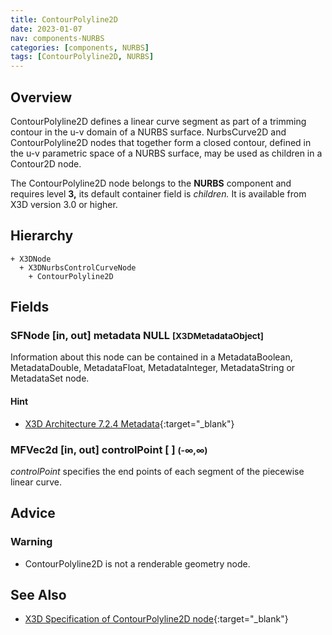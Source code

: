 ```yaml
---
title: ContourPolyline2D
date: 2023-01-07
nav: components-NURBS
categories: [components, NURBS]
tags: [ContourPolyline2D, NURBS]
---
```

<style>
.post h3 {
  word-spacing: 0.2em;
}
</style>

## Overview

ContourPolyline2D defines a linear curve segment as part of a trimming contour in the u-v domain of a NURBS surface. NurbsCurve2D and ContourPolyline2D nodes that together form a closed contour, defined in the u-v parametric space of a NURBS surface, may be used as children in a Contour2D node.

The ContourPolyline2D node belongs to the **NURBS** component and requires level **3,** its default container field is *children.* It is available from X3D version 3.0 or higher.

## Hierarchy

```
+ X3DNode
  + X3DNurbsControlCurveNode
    + ContourPolyline2D
```

## Fields

### SFNode [in, out] **metadata** NULL <small>[X3DMetadataObject]</small>

Information about this node can be contained in a MetadataBoolean, MetadataDouble, MetadataFloat, MetadataInteger, MetadataString or MetadataSet node.

#### Hint

- [X3D Architecture 7.2.4 Metadata](https://www.web3d.org/specifications/X3Dv4Draft/ISO-IEC19775-1v4-IS.proof//Part01/components/core.html#Metadata){:target="_blank"}

### MFVec2d [in, out] **controlPoint** [ ] <small>(-∞,∞)</small>

*controlPoint* specifies the end points of each segment of the piecewise linear curve.

## Advice

### Warning

- ContourPolyline2D is not a renderable geometry node.

## See Also

- [X3D Specification of ContourPolyline2D node](https://www.web3d.org/documents/specifications/19775-1/V4.0/Part01/components/nurbs.html#ContourPolyline2D){:target="_blank"}
